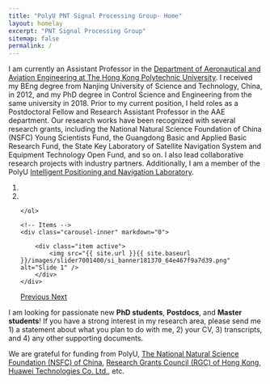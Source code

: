 ```yaml
---
title: "PolyU PNT Signal Processing Group- Home"
layout: homelay
excerpt: "PNT Signal Processing Group"
sitemap: false
permalink: /
---
```


I am currently an Assistant Professor in the [Department of Aeronautical and Aviation Engineering at The Hong Kong Polytechnic University](https://www.polyu.edu.hk/en/aae/). I received my BEng degree from Nanjing University of Science and Technology, China, in 2012, and my PhD degree in Control Science and Engineering from the same university in 2018. Prior to my current position, I held roles as a Postdoctoral Fellow and Research Assistant Professor in the AAE department. Our research works have been recognized with several research grants, including the National Natural Science Foundation of China (NSFC) Young Scientists Fund, the Guangdong Basic and Applied Basic Research Fund, the State Key Laboratory of Satellite Navigation System and Equipment Technology Open Fund, and so on. I also lead collaborative research projects with industry partners. Additionally, I am a member of the PolyU [Intelligent Positioning and Navigation Laboratory](https://www.polyu.edu.hk/aae/ipn-lab/us/index.html). 


<div markdown="0" id="carousel" class="carousel slide" data-ride="carousel" data-interval="3000" data-pause="hover" >
    <!-- Menu -->
    <ol class="carousel-indicators">
        <li data-target="#carousel" data-slide-to="0" class="active"></li>
        <li data-target="#carousel" data-slide-to="1"></li>
       
    </ol>

    <!-- Items -->
    <div class="carousel-inner" markdown="0">

        <div class="item active">
            <img src="{{ site.url }}{{ site.baseurl }}/images/slider7001400/si_banner181370_64e467f9a7d39.png" alt="Slide 1" />
        </div>             
    </div>
  <a class="left carousel-control" href="#carousel" role="button" data-slide="prev">
    <span class="glyphicon glyphicon-chevron-left" aria-hidden="true"></span>
    <span class="sr-only">Previous</span>
  </a>
  <a class="right carousel-control" href="#carousel" role="button" data-slide="next">
    <span class="glyphicon glyphicon-chevron-right" aria-hidden="true"></span>
    <span class="sr-only">Next</span>
  </a>
</div>


I am looking for passionate new **PhD students**, **Postdocs**, and **Master students**! If you have a strong interest in my research area, please send me 1) a statement about what you plan to do with me, 2) your CV, 3) transcripts, and 4) any other supporting documents.


We are grateful for funding from PolyU, [The National Natural Science Foundation (NSFC) of China](https://www.nsfc.gov.cn/english/site_1/index.html), [Research Grants Council (RGC) of Hong Kong](https://www.ugc.edu.hk/eng/rgc/), [Huawei Technologies Co. Ltd.](https://www.huawei.com/en/), etc.  
